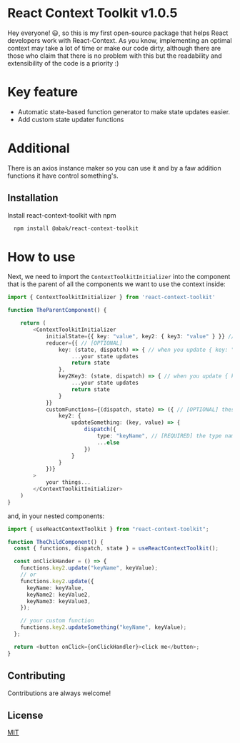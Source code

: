 # React Context Toolkit v1.0.5

Hey everyone! 😃, so this is my first open-source package that helps React developers work with React-Context.
As you know, implementing an optimal context may take a lot of time or make our code dirty, although there are those who claim that there is no problem with this but the readability and extensibility of the code is a priority :)

# Key feature

- Automatic state-based function generator to make state updates easier.
- Add custom state updater functions

# Additional

There is an axios instance maker so you can use it and by a faw addition functions it have control something's.

## Installation

Install react-context-toolkit with npm

```bash
  npm install @abak/react-context-toolkit
```

# How to use

Next, we need to import the `ContextToolkitInitializer` into the component that is the parent of all the components we want to use the context inside:

```ts
import { ContextToolkitInitializer } from 'react-context-toolkit'

function TheParentComponent() {

    return (
        <ContextToolkitInitializer
            initialState={{ key: "value", key2: { key3: "value" } }} //[REQUIRED] your initial state
            reducer={{ // [OPTIONAL]
                key: (state, dispatch) => { // when you update { key: "" }
                    ...your state updates
                    return state
                },
                key2Key3: (state, dispatch) => { // when you update { key2: { key3: "" } }
                    ...your state updates
                    return state
                }
            }}
            customFunctions={(dispatch, state) => ({ // [OPTIONAL] these functions will merge or overwrite on built-in functions that React Context Toolkit makes.
                key2: {
                    updateSomething: (key, value) => {
                        dispatch({
                            type: "keyName", // [REQUIRED] the type name what will use in reducer key.
                            ...else
                        })
                    }
                }
            })}
        >
            your things...
        </ContextToolkitInitializer>
    )
}
```

and, in your nested components:

```ts
import { useReactContextToolkit } from "react-context-toolkit";

function TheChildComponent() {
  const { functions, dispatch, state } = useReactContextToolkit();

  const onClickHander = () => {
    functions.key2.update("keyName", keyValue);
    // or
    functions.key2.update({
      keyName: keyValue,
      keyName2: keyValue2,
      keyName3: keyValue3,
    });

    // your custom function
    functions.key2.updateSomething("keyName", keyValue);
  };

  return <button onClick={onClickHandler}>click me</button>;
}
```

## Contributing

Contributions are always welcome!

## License

[MIT](https://choosealicense.com/licenses/mit/)

